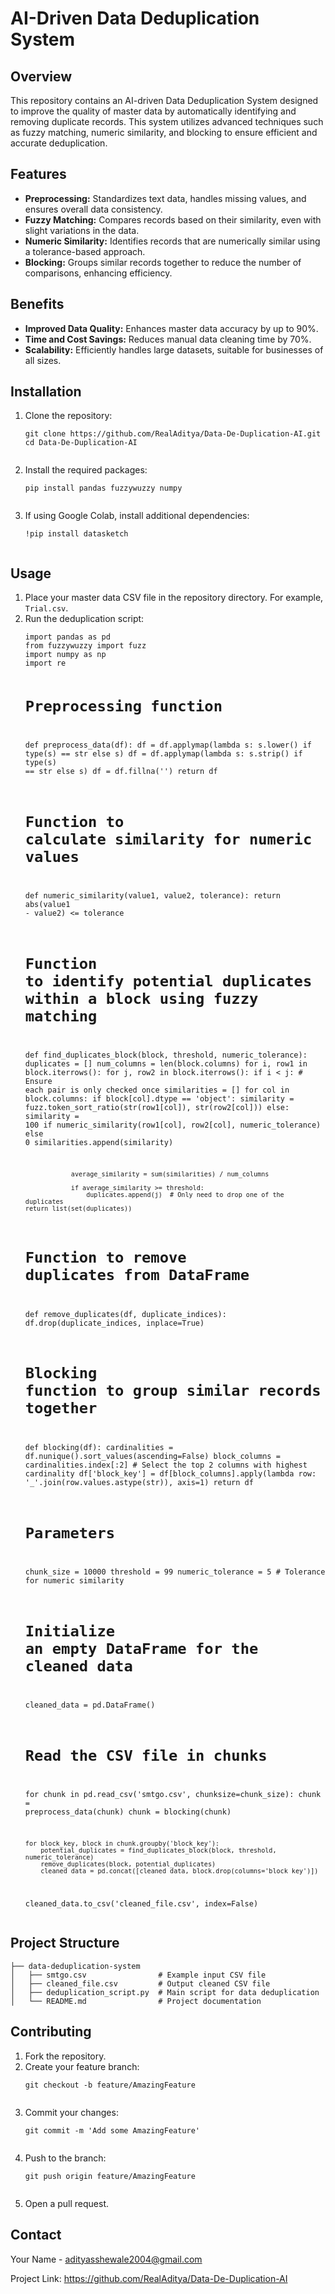 <!DOCTYPE html>
<html lang="en">
<head>
    <meta charset="UTF-8">
    <meta name="viewport" content="width=device-width, initial-scale=1.0">
</head>
<body>

<h1>AI-Driven Data Deduplication System</h1>

<h2>Overview</h2>
<p>This repository contains an AI-driven Data Deduplication System designed to improve the quality of master data by automatically identifying and removing duplicate records. This system utilizes advanced techniques such as fuzzy matching, numeric similarity, and blocking to ensure efficient and accurate deduplication.</p>

<h2>Features</h2>
<ul>
    <li><strong>Preprocessing:</strong> Standardizes text data, handles missing values, and ensures overall data consistency.</li>
    <li><strong>Fuzzy Matching:</strong> Compares records based on their similarity, even with slight variations in the data.</li>
    <li><strong>Numeric Similarity:</strong> Identifies records that are numerically similar using a tolerance-based approach.</li>
    <li><strong>Blocking:</strong> Groups similar records together to reduce the number of comparisons, enhancing efficiency.</li>
</ul>

<h2>Benefits</h2>
<ul>
    <li><strong>Improved Data Quality:</strong> Enhances master data accuracy by up to 90%.</li>
    <li><strong>Time and Cost Savings:</strong> Reduces manual data cleaning time by 70%.</li>
    <li><strong>Scalability:</strong> Efficiently handles large datasets, suitable for businesses of all sizes.</li>
</ul>

<h2>Installation</h2>
<ol>
    <li>Clone the repository:
        <pre><code>git clone https://github.com/RealAditya/Data-De-Duplication-AI.git
cd Data-De-Duplication-AI
        </code></pre>
    </li>
    <li>Install the required packages:
        <pre><code>pip install pandas fuzzywuzzy numpy
        </code></pre>
    </li>
    <li>If using Google Colab, install additional dependencies:
        <pre><code>!pip install datasketch
        </code></pre>
    </li>
</ol>

<h2>Usage</h2>
<ol>
    <li>Place your master data CSV file in the repository directory. For example, <code>Trial.csv</code>.</li>
    <li>Run the deduplication script:
        <pre><code>import pandas as pd
from fuzzywuzzy import fuzz
import numpy as np
import re

# Preprocessing function
def preprocess_data(df):
    df = df.applymap(lambda s: s.lower() if type(s) == str else s)
    df = df.applymap(lambda s: s.strip() if type(s) == str else s)
    df = df.fillna('')
    return df

# Function to calculate similarity for numeric values
def numeric_similarity(value1, value2, tolerance):
    return abs(value1 - value2) <= tolerance

# Function to identify potential duplicates within a block using fuzzy matching
def find_duplicates_block(block, threshold, numeric_tolerance):
    duplicates = []
    num_columns = len(block.columns)
    for i, row1 in block.iterrows():
        for j, row2 in block.iterrows():
            if i < j:  # Ensure each pair is only checked once
                similarities = []
                for col in block.columns:
                    if block[col].dtype == 'object':
                        similarity = fuzz.token_sort_ratio(str(row1[col]), str(row2[col]))
                    else:
                        similarity = 100 if numeric_similarity(row1[col], row2[col], numeric_tolerance) else 0
                    similarities.append(similarity)

                average_similarity = sum(similarities) / num_columns

                if average_similarity >= threshold:
                    duplicates.append(j)  # Only need to drop one of the duplicates
    return list(set(duplicates))

# Function to remove duplicates from DataFrame
def remove_duplicates(df, duplicate_indices):
    df.drop(duplicate_indices, inplace=True)

# Blocking function to group similar records together
def blocking(df):
    cardinalities = df.nunique().sort_values(ascending=False)
    block_columns = cardinalities.index[:2]  # Select the top 2 columns with highest cardinality
    df['block_key'] = df[block_columns].apply(lambda row: '_'.join(row.values.astype(str)), axis=1)
    return df

# Parameters
chunk_size = 10000
threshold = 99
numeric_tolerance = 5  # Tolerance for numeric similarity

# Initialize an empty DataFrame for the cleaned data
cleaned_data = pd.DataFrame()

# Read the CSV file in chunks
for chunk in pd.read_csv('smtgo.csv', chunksize=chunk_size):
    chunk = preprocess_data(chunk)
    chunk = blocking(chunk)

    for block_key, block in chunk.groupby('block_key'):
        potential_duplicates = find_duplicates_block(block, threshold, numeric_tolerance)
        remove_duplicates(block, potential_duplicates)
        cleaned_data = pd.concat([cleaned_data, block.drop(columns='block_key')])

cleaned_data.to_csv('cleaned_file.csv', index=False)
        </code></pre>
    </li>
</ol>

<h2>Project Structure</h2>
<pre><code>├── data-deduplication-system
│   ├── smtgo.csv                # Example input CSV file
│   ├── cleaned_file.csv         # Output cleaned CSV file
│   ├── deduplication_script.py  # Main script for data deduplication
│   └── README.md                # Project documentation
</code></pre>

<h2>Contributing</h2>
<ol>
    <li>Fork the repository.</li>
    <li>Create your feature branch:
        <pre><code>git checkout -b feature/AmazingFeature
        </code></pre>
    </li>
    <li>Commit your changes:
        <pre><code>git commit -m 'Add some AmazingFeature'
        </code></pre>
    </li>
    <li>Push to the branch:
        <pre><code>git push origin feature/AmazingFeature
        </code></pre>
    </li>
    <li>Open a pull request.</li>
</ol>


<h2>Contact</h2>
<p>Your Name - <a href="adityasshewale2004@gmail.com">adityasshewale2004@gmail.com</a></p>
<p>Project Link: <a href="https://github.com/RealAditya/Data-De-Duplication-AI">https://github.com/RealAditya/Data-De-Duplication-AI</a></p>

</body>
</html>

